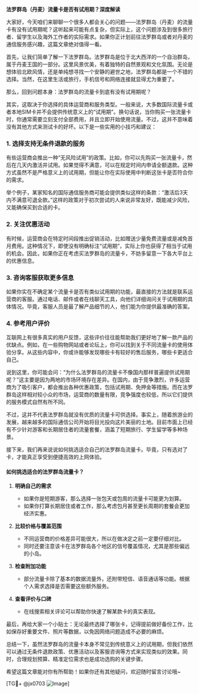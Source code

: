 **法罗群岛（丹麦）流量卡是否有试用期？深度解读**

大家好，今天咱们来聊聊一个很多人都会关心的问题——法罗群岛（丹麦）的流量卡有没有试用期呢？这听起来可能有点复杂，但实际上，这个问题涉及到很多旅行者、留学生以及海外工作者的实际需求。如果你正计划前往法罗群岛或者对丹麦的通信服务感兴趣，这篇文章绝对值得一看。

首先，让我们简单了解一下法罗群岛。法罗群岛是位于北大西洋的一个自治群岛，属于丹麦王国的一部分。这里风景优美，有着独特的自然景观和文化氛围。无论是想体验北欧风情，还是单纯想寻找一个安静的避世之地，法罗群岛都是一个不错的选择。当然，在这里生活或旅行，手机信号和网络连接就显得尤为重要了。

那么，回到问题本身：法罗群岛的流量卡到底有没有试用期呢？

其实，这取决于你选择的具体运营商和服务类型。一般来说，大多数国际流量卡或者本地SIM卡并不会提供传统意义上的“试用期”。换句话说，当你购买一张流量卡时，你通常需要立刻支付全部费用，并且立即开始使用流量。不过，这并不意味着没有其他方式来测试卡的好坏。以下是一些实用的小技巧和建议：

### 1. **选择支持无条件退款的服务**
有些运营商会推出一种“无风险试用”的政策。比如，你可以先购买一张流量卡，然后在几天内激活并试用。如果觉得不满意，可以在规定时间内申请全额退款。这种方式虽然不是严格意义上的试用期，但能让你在实际使用中判断这张卡是否符合你的需求。

举个例子，某家知名的国际通信服务商可能会提供类似这样的条款：“激活后3天内不满意可退全款。”这样的政策对于初次尝试的人来说非常友好，既能减少风险，又能确保买到合适的卡。

### 2. **关注优惠活动**
有时候，运营商会在特定时间段推出促销活动，比如赠送少量免费流量或是减免首月费用。这种情况下，即使没有明确标注“试用期”，实际上你也获得了相当于试用的机会。因此，如果你正在考虑买法罗群岛的流量卡，不妨多留意一下各大平台上的优惠信息。

### 3. **咨询客服获取更多信息**
如果你实在不确定某个流量卡是否有类似试用期的功能，最直接的方法就是联系运营商的客服。通过电话、邮件或者在线聊天工具，向他们详细询问关于试用期的具体情况。毕竟，客服人员是最了解产品细节的人，他们能为你提供最准确的答案。

### 4. **参考用户评价**
互联网上有很多真实的用户反馈，这些评价往往能帮助我们更好地了解一款产品的优缺点。例如，在一些购物网站或者论坛上，你可以找到关于不同流量卡的使用体验分享。从这些内容中，你或许能够发现哪些卡有较好的售后服务，哪些卡更适合自己。

说到这里，你可能会问：“为什么法罗群岛的流量卡不像国内那样普遍提供试用期呢？”这主要是因为两地的市场环境存在差异。在国内，由于竞争激烈，许多运营商为了吸引客户，都会推出各种优惠政策，包括试用期、免押金等措施。而在法罗群岛这样相对较小众的市场，运营商的数量有限，竞争强度也较低，所以它们提供的服务模式自然有所不同。

不过，这并不代表法罗群岛就没有优质的流量卡可供选择。事实上，随着旅游业的发展，越来越多的国际通信公司开始将目光投向这片美丽的土地。目前市面上已经有不少针对游客和长期居住者的流量套餐，涵盖了短期旅行、学生留学等多种场景。

接下来，我们再来说说如何挑选适合自己的法罗群岛流量卡。毕竟，只有选对了卡，才能真正享受到便捷高效的上网体验。

#### 如何挑选适合的法罗群岛流量卡？

1. **明确自己的需求**
   - 如果你是短期游客，那么选择一张包天或包周的流量卡可能更为划算。
   - 如果你打算长期居住或者工作，那么考虑包月甚至更长周期的套餐会更加经济实惠。

2. **比较价格与覆盖范围**
   - 不同运营商的价格差异可能很大，所以在做决定之前一定要仔细对比。
   - 同时还要注意该卡在法罗群岛各个地区的信号覆盖情况，尤其是那些偏远的小岛。

3. **检查附加功能**
   - 部分流量卡除了基本的数据流量外，还附带短信、语音通话等功能。根据个人需求选择是否需要这些额外服务。

4. **查看评价与口碑**
   - 在线搜索相关评论可以帮助你快速了解某款卡的真实表现。

最后，再给大家一个小贴士：无论最终选择了哪张卡，记得提前做好备份工作，比如保存好重要文件、照片等数据，以免因网络问题造成不必要的麻烦。

总结一下，虽然法罗群岛的流量卡本身不常见到传统意义上的试用期，但我们依然可以通过无条件退款政策、优惠活动以及客服咨询等方式来实现类似的效果。同时，合理规划预算、精准定位需求也是成功选购的关键步骤。

希望这篇文章能对你有所帮助！如果你还有其他疑问，欢迎随时留言讨论哦~

[TG💪+ @jx0703 ![Image](https://github.com/user-attachments/assets/dbca1d08-cadb-493c-b0ec-ad6f7a83f270)]